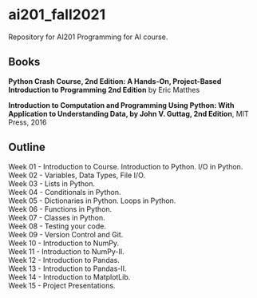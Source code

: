 # ai201_fall2021
Repository for AI201 Programming for AI course.

## Books
**Python Crash Course, 2nd Edition: A Hands-On, Project-Based Introduction to Programming 2nd Edition**
by Eric Matthes 

**Introduction to Computation and Programming Using Python: With Application to Understanding Data, by John V. Guttag, 2nd Edition**, MIT Press, 2016

## Outline
Week 01 - Introduction to Course. Introduction to Python. I/O in Python.  
Week 02 - Variables, Data Types, File I/O.  
Week 03 - Lists in Python.  
Week 04 - Conditionals in Python.  
Week 05 - Dictionaries in Python.  Loops in Python.  
Week 06 - Functions in Python.  
Week 07 - Classes in Python.  
Week 08 - Testing your code.  
Week 09 - Version Control and Git.  
Week 10 - Introduction to NumPy.  
Week 11 - Introduction to NumPy-II.  
Week 12 - Introduction to Pandas.  
Week 13 - Introduction to Pandas-II.  
Week 14 - Introduction to MatplotLib.  
Week 15 - Project Presentations.  
